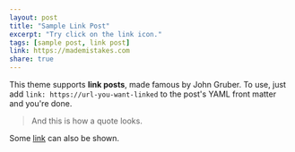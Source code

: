 ```yaml
---
layout: post
title: "Sample Link Post"
excerpt: "Try click on the link icon."
tags: [sample post, link post]
link: https://mademistakes.com
share: true
---
```


This theme supports **link posts**, made famous by John Gruber. To use, just add `link: https://url-you-want-linked` to the post's YAML front matter and you're done.

> And this is how a quote looks.

Some [link](https://www.mademistakes.com) can also be shown.
